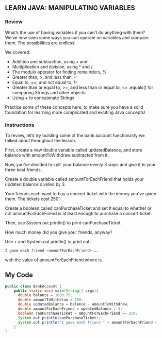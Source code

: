 ## LEARN JAVA: MANIPULATING VARIABLES

### Review

What’s the use of having variables if you can’t do anything with them? We’ve now seen some ways you can operate on variables and compare them. The possibilities are endless!

We covered:

* Addition and subtraction, using + and -
* Multiplication and division, using * and /
* The modulo operator for finding remainders, %
* Greater than, >, and less than, <
* Equal to, ==, and not equal to, !=
* Greater than or equal to, >=, and less than or equal to, <=
.equals() for comparing Strings and other objects
* Using + to concatenate Strings

Practice some of these concepts here, to make sure you have a solid foundation for learning more complicated and exciting Java concepts!

### Instructions

To review, let’s try building some of the bank account functionality we talked about throughout the lesson.

First, create a new double variable called updatedBalance, and store balance with amountToWithdraw subtracted from it.

Now, you’ve decided to split your balance evenly 3 ways and give it to your three best friends.

Create a double variable called amountForEachFriend that holds your updated balance divided by 3.

Your friends each want to buy a concert ticket with the money you’ve given them. The tickets cost 250!

Create a boolean called canPurchaseTicket and set it equal to whether or not amountForEachFriend is at least enough to purchase a concert ticket.

Then, use System.out.println() to print canPurchaseTicket.

How much money did you give your friends, anyway?

Use + and System.out.println() to print out:
```java
I gave each friend <amountForEachFriend>...
```
with the value of amountForEachFriend where <amountForEachFriend> is.

## My Code
```java
public class BankAccount {
  	public static void main(String[] args){
      double balance = 1000.75;
      double amountToWithdraw = 250;
      double updatedBalance = balance - amountToWithdraw;
      double amountForEachFriend = updatedBalance / 3;
      boolean canPurchaseTicket = amountForEachFriend >= 250;
      System.out.println(canPurchaseTicket);
      System.out.println("I gave each friend " + amountForEachFriend + "...");
    }       
}

```
